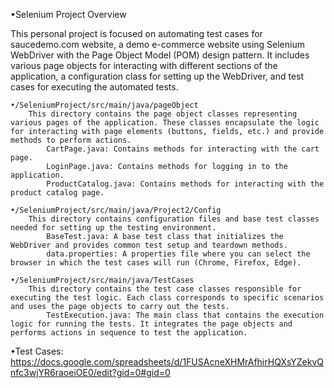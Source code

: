 •Selenium Project Overview

This personal project is focused on automating test cases for saucedemo.com website, a demo e-commerce website using Selenium WebDriver with the Page Object Model (POM) design pattern. It includes various page objects for interacting with different sections of the application, a configuration class for setting up the WebDriver, and test cases for executing the automated tests.

    •/SeleniumProject/src/main/java/pageObject
        This directory contains the page object classes representing various pages of the application. These classes encapsulate the logic for interacting with page elements (buttons, fields, etc.) and provide methods to perform actions.
            CartPage.java: Contains methods for interacting with the cart page.
            LoginPage.java: Contains methods for logging in to the application.
            ProductCatalog.java: Contains methods for interacting with the product catalog page.

    •/SeleniumProject/src/main/java/Project2/Config
        This directory contains configuration files and base test classes needed for setting up the testing environment.
            BaseTest.java: A base test class that initializes the WebDriver and provides common test setup and teardown methods.
            data.properties: A properties file where you can select the browser in which the test cases will run (Chrome, Firefox, Edge).

    •/SeleniumProject/src/main/java/TestCases
        This directory contains the test case classes responsible for executing the test logic. Each class corresponds to specific scenarios and uses the page objects to carry out the tests.
            TestExecution.java: The main class that contains the execution logic for running the tests. It integrates the page objects and performs actions in sequence to test the application.

•Test Cases:
https://docs.google.com/spreadsheets/d/1FUSAcneXHMrAfhirHQXsYZekvQnfc3wjYR6raoeiOE0/edit?gid=0#gid=0
